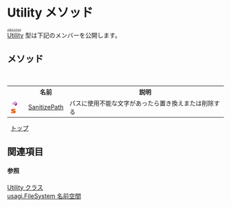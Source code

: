 # Utility メソッド

<div style="font-size:30%"><a href="https://github.com/usagi/usagi.cs/blob/master/docs/Home.md">≪Back to Home</a></div><a href="T_usagi_FileSystem_Utility.md">Utility</a> 型は下記のメンバーを公開します。


## メソッド
&nbsp;<table><tr><th></th><th>名前</th><th>説明</th></tr><tr><td>![Public メソッド](media/pubmethod.gif "Public メソッド")![静的メンバー](media/static.gif "静的メンバー")</td><td><a href="M_usagi_FileSystem_Utility_SanitizePath.md">SanitizePath</a></td><td>
パスに使用不能な文字があったら置き換えまたは削除する</td></tr></table>&nbsp;
<a href="#utility-メソッド">トップ</a>

## 関連項目


#### 参照
<a href="T_usagi_FileSystem_Utility.md">Utility クラス</a><br /><a href="N_usagi_FileSystem.md">usagi.FileSystem 名前空間</a><br />